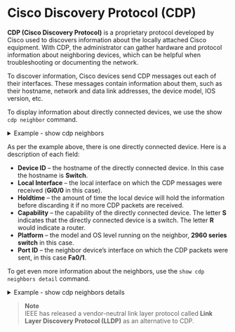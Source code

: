 # Cisco Discovery Protocol (CDP)

**CDP (Cisco Discovery Protocol)** is a proprietary protocol developed by Cisco used to discovers information about the locally attached Cisco equipment.
With CDP, the administrator can gather hardware and protocol information about neighboring devices, which can be helpful when troubleshooting or documenting the network.

To discover information, Cisco devices send CDP messages out each of their interfaces.
These messages contain information about them, such as their hostname, network and data link addresses, the device model, IOS version, etc.

To display information about directly connected devices, we use the show `cdp neighbor` command.

<details>
<summary>Example - show cdp neighbors</summary>
<br>

```
Floor1#show cdp neighbors
Capability Codes: R - Router, T - Trans Bridge, B - Source Route Bridge
S - Switch, H - Host, I - IGMP, r - Repeater, P - Phone
Device ID Local Intrfce Holdtme Capability Platform Port ID
Switch Gig 0/0 166 S 2960 Fas 0/1
```

</details>

As per the example above, there is one directly connected device.
Here is a description of each field:

- **Device ID** – the hostname of the directly connected device. In this case the hostname is **Switch**.
- **Local Interface** – the local interface on which the CDP messages were received (**Gi0/0** in this case).
- **Holdtime** – the amount of time the local device will hold the information before discarding it if no more CDP packets are received.
- **Capability** – the capability of the directly connected device. The letter **S** indicates that the directly connected device is a switch.
  The letter **R** would indicate a router.
- **Platform** – the model and OS level running on the neighbor, **2960 series switch** in this case.
- **Port ID** – the neighbor device’s interface on which the CDP packets were sent, in this case **Fa0/1**.

To get even more information about the neighbors, use the `show cdp neighbors detail` command.

<details>
<summary>Example - show cdp neighbors details</summary>
<br>

```
Floor1#show cdp neighbors detail

Device ID: Switch
Entry address(es):
Platform: cisco 2960, Capabilities: Switch
Interface: GigabitEthernet0/0, Port ID (outgoing port): FastEthernet0/1
Holdtime: 126

Version :
Cisco IOS Software, C2960 Software (C2960-LANBASE-M), Version 12.2(25)FX, RELEASE SOFTWARE (fc1)
Copyright (c) 1986-2005 by Cisco Systems, Inc.
Compiled Wed 12-Oct-05 22:05 by pt_team

advertisement version: 2
Duplex: full
```

</details>

> **Note**<br>
> IEEE has released a vendor-neutral link layer protocol called **Link Layer Discovery Protocol (LLDP)** as an alternative to CDP.
